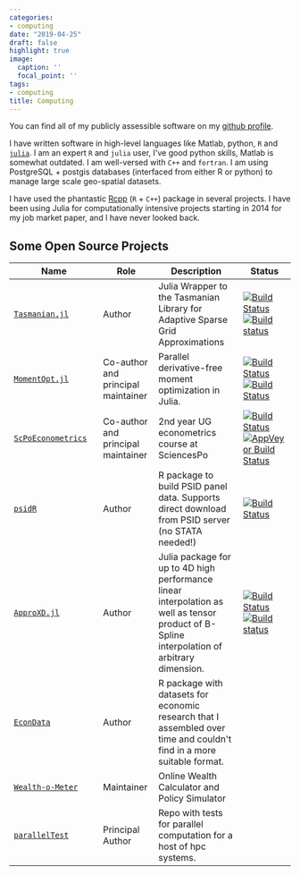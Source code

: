 ```yaml
---
categories:
- computing
date: "2019-04-25"
draft: false
highlight: true
image:
  caption: ''
  focal_point: ''
tags:
- computing
title: Computing
---
```



You can find all of my publicly assessible software on my [github profile](https://github.com/floswald).

I have written software in high-level languages like Matlab, python, `R` and [`julia`](https://julialang.org). I am an expert `R` and `julia` user, I've good python skills, Matlab is somewhat outdated. I am well-versed with `C++` and `fortran`. I am using PostgreSQL + postgis databases (interfaced from either R or python) to manage large scale geo-spatial datasets.

I have used the phantastic [Rcpp](http://rcpp.org) (`R` + `C++`) package in several projects. I have been using Julia for computationally intensive projects starting in 2014 for my job market paper, and I have never looked back.

## Some Open Source Projects

 Name  |  Role  |   Description  |  Status     
------------|------|----------------|-----------
[`Tasmanian.jl`](https://github.com/floswald/Tasmanian.jl)<img width=700/> |  Author  | Julia Wrapper to the Tasmanian Library for Adaptive Sparse Grid Approximations | [![Build Status](https://travis-ci.org/floswald/Tasmanian.jl.svg?branch=master)](https://travis-ci.org/floswald/Tasmanian.jl) [![Build status](https://ci.appveyor.com/api/projects/status/di1gkhjhn49ghbge?svg=true)](https://ci.appveyor.com/project/floswald/tasmanian-jl) 
[`MomentOpt.jl`](https://github.com/floswald/MomentOpt.jl)  |  Co-author and principal maintainer  | Parallel derivative-free moment optimization in Julia. |  [![Build Status](https://travis-ci.org/floswald/MomentOpt.jl.svg?branch=master)](https://travis-ci.org/floswald/MomentOpt.jl)[![Build Status](https://ci.appveyor.com/api/projects/status/github/floswald/MomentOpt.jl?branch=master&svg=true)](https://ci.appveyor.com/project/floswald/MomentOpt-jl/branch/master) 
[`ScPoEconometrics`](https://github.com/ScPoEcon/ScPoEconometrics)  |  Co-author and principal maintainer  | 2nd year UG econometrics course at SciencesPo|  [![Build Status](https://travis-ci.org/ScPoEcon/ScPoEconometrics.svg?branch=master)](https://travis-ci.org/ScPoEcon/ScPoEconometrics)[![AppVeyor Build Status](https://ci.appveyor.com/api/projects/status/github/ScPoEcon/ScPoEconometrics?branch=master&svg=true)](https://ci.appveyor.com/project/ScPoEcon/ScPoEconometrics) 
[`psidR`](https://github.com/floswald/psidR)  |  Author  |  R package to build PSID panel data. Supports direct download from PSID server (no STATA needed!) | [![Build Status](https://travis-ci.org/floswald/psidR.svg)](https://travis-ci.org/floswald/psidR) 
[`ApproXD.jl`](https://github.com/floswald/ApproXD.jl) | Author |  Julia package for up to 4D high performance linear interpolation as well as tensor product of B-Spline interpolation of arbitrary dimension. | [![Build Status](https://travis-ci.org/floswald/ApproXD.jl.svg?branch=master)](https://travis-ci.org/floswald/ApproXD.jl)[![Build status](https://ci.appveyor.com/api/projects/status/p4tr6m340xa1r9a6?svg=true)](https://ci.appveyor.com/project/floswald/approxd-jl)
[`EconData`](https://github.com/floswald/EconData)  |  Author  |  R package with datasets for economic research that I assembled over time and couldn't find in a more suitable format. 
[`Wealth-o-Meter`](https://github.com/floswald/wealthometer)  |  Maintainer  | Online Wealth Calculator and Policy Simulator 
[`parallelTest`](https://github.com/floswald/parallelTest)  |  Principal Author  |  Repo with tests for parallel computation for a host of hpc systems. 
